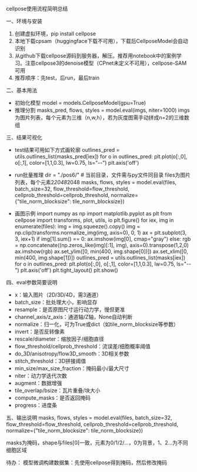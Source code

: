 cellpose使用流程简明总结

一、环境与安装
1. 创建虚拟环境，pip install cellpose
2. 本地下载cpsam（huggingface下载不可用），下载后CellposeModel会自动识别
3. 从github下载cellpose源码到服务器，解压。推荐用notebook中的案例学习。注意cellpose3的denoise模型（CPnet未定义不可用），cellpose-SAM可用
4. 推荐顺序：先test，后run，最后train

二、基本用法
- 初始化模型
  model = models.CellposeModel(gpu=True)
- 推理分割
  masks_pred, flows, styles = model.eval(imgs, niter=1000)
  imgs为图片列表，每个元素为三维（n,w,h），若为灰度图需手动拼成n=2的三维数组

三、结果可视化
- test结果可用如下方式画轮廓
  outlines_pred = utils.outlines_list(masks_pred[iex])
  for o in outlines_pred:
      plt.plot(o[:,0], o[:,1], color=[1,1,0.3], lw=0.75, ls="--")
  plt.axis('off')

- run批量推理
  dir = "./pos6/"  # 当前目录，文件需与py文件同目录
  files为图片列表，每个元素2*2048*2048
  masks, flows, styles = model.eval(files, batch_size=32, flow_threshold=flow_threshold, cellprob_threshold=cellprob_threshold, normalize={"tile_norm_blocksize": tile_norm_blocksize})

- 画图示例
  import numpy as np
  import matplotlib.pyplot as plt
  from cellpose import transforms, plot, utils, io
  plt.figure()
  for iex, img in enumerate(files):
      img = img.squeeze().copy()
      img = np.clip(transforms.normalize_img(img, axis=0), 0, 1)
      ax = plt.subplot(3, 3, iex+1)
      if img[1].sum() == 0:
          ax.imshow(img[0], cmap="gray")
      else:
          rgb = np.concatenate((np.zeros_like(img)[:1], img), axis=0).transpose(1,2,0)
          ax.imshow(rgb)
      ax.set_ylim([0, min(400, img.shape[0])])
      ax.set_xlim([0, min(400, img.shape[1])])
      outlines_pred = utils.outlines_list(masks[iex])
      for o in outlines_pred:
          plt.plot(o[:,0], o[:,1], color=[1,1,0.3], lw=0.75, ls="--")
      plt.axis('off')
  plt.tight_layout()
  plt.show()

四、eval参数简要说明
- x：输入图片（2D/3D/4D，需3通道）
- batch_size：批处理大小，影响显存
- resample：是否原图尺寸运行动力学，慢但更准
- channel_axis/z_axis：通道轴/Z轴，None自动判断
- normalize：归一化，可为True或dict（如tile_norm_blocksize等参数）
- invert：是否反转像素
- rescale/diameter：缩放因子/细胞直径
- flow_threshold/cellprob_threshold：流误差/细胞概率阈值
- do_3D/anisotropy/flow3D_smooth：3D相关参数
- stitch_threshold：3D拼接阈值
- min_size/max_size_fraction：掩码最小/最大尺寸
- niter：动力学迭代次数
- augment：数据增强
- tile_overlap/bsize：瓦片重叠/块大小
- compute_masks：是否返回掩码
- progress：进度条

五、输出说明
masks, flows, styles = model.eval(files, batch_size=32, flow_threshold=flow_threshold, cellprob_threshold=cellprob_threshold, normalize={"tile_norm_blocksize": tile_norm_blocksize})

masks为掩码，shape与files[0]一致，元素为0/1/2/...，0为背景，1、2...为不同细胞区域

待办：
模型微调构建数据集：先使用cellpose得到掩码，然后修改掩码